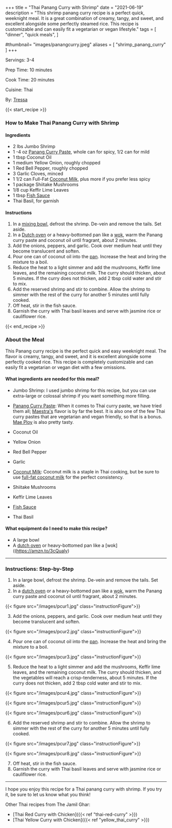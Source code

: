 +++
title = "Thai Panang Curry with Shrimp"
date = "2021-06-19"
description = "This shrimp panang curry recipe is a perfect quick, weeknight meal. It is a great combination of creamy, tangy, and sweet, and excellent alongside some perfectly steamed rice. This recipe is customizable and can easily fit a vegetarian or vegan lifestyle."
tags = [
    "dinner",
    "quick meals",
]

#thumbnail= "images/panangcurry.jpeg"
aliases = [
"shrimp_panang_curry"
]
+++

Servings: 3-4 <!--more-->

Prep Time: 10 minutes 

Cook Time: 20 minutes 

Cuisine: Thai 

By: [Tressa](https://www.jamilghar.com/about/)

{{< start_recipe >}}

### How to Make Thai Panang Curry with Shrimp 

#### Ingredients 

* 2 lbs Jumbo Shrimp 
* 1 -4 oz [Panang Curry Paste](https://amzn.to/3wLObSf), whole can for spicy, 1/2 can for mild
* 1 tbsp Coconut Oil
* 1 medium Yellow Onion, roughly chopped
* 1 Red Bell Pepper, roughly chopped 
* 3 Garlic Cloves, minced
* 1 1/2 can Full-Fat [Coconut Milk](https://amzn.to/3hRQ6OY), plus more if you prefer less spicy
* 1 package Shiitake Mushrooms
* 1/8 cup Keffir Lime Leaves 
* 1 tbsp [Fish Sauce](https://amzn.to/3d3z0vF)
* Thai Basil, for garnish

#### Instructions

1. In a [mixing bowl](https://amzn.to/3xJ7f54), defrost the shrimp. De-vein and remove the tails. Set aside. 
2. In a [Dutch oven](https://amzn.to/2UeXCLz) or a heavy-bottomed pan like a [wok](https://amzn.to/3cQualy), warm the Panang curry paste and coconut oil until fragrant, about 2 minutes.
3. Add the onions, peppers, and garlic. Cook over medium heat until they become translucent and soften. 
4. Pour one can of coconut oil into the [pan](https://amzn.to/2UeXCLz). Increase the heat and bring the mixture to a boil. 
5. Reduce the heat to a light simmer and add the mushrooms, Keffir lime leaves, and the remaining coconut milk. The curry should thicken, about 5 minutes. If the curry does not thicken, add 2 tbsp cold water and stir to mix. 
6. Add the reserved shrimp and stir to combine. Allow the shrimp to simmer with the rest of the curry for another 5 minutes until fully cooked. 
7. Off heat, stir in the fish sauce. 
8. Garnish the curry with Thai basil leaves and serve with jasmine rice or cauliflower rice.

{{< end_recipe >}}

### About the Meal 

This Panang curry recipe is the perfect quick and easy weeknight meal. The flavor is creamy, tangy, and sweet, and it is excellent alongside some perfectly cooked rice. This recipe is completely customizable and can easily fit a vegetarian or vegan diet with a few omissions.

#### What ingredients are needed for this meal?

* Jumbo Shrimp: I used jumbo shrimp for this recipe, but you can use extra-large or colossal shrimp if you want something more filling. 

* [Panang Curry Paste](https://amzn.to/3wLObSf): When it comes to Thai curry paste, we have tried them all; [Maestra's](https://amzn.to/35DP0AQ) flavor is by far the best. It is also one of the few Thai curry pastes that are vegetarian and vegan friendly, so that is a bonus. [Mae Ploy](https://amzn.to/3gH85bv) is also pretty tasty. 

* Coconut Oil

* Yellow Onion

* Red Bell Pepper

* Garlic 

* [Coconut Milk](https://amzn.to/3hRQ6OY): Coconut milk is a staple in Thai cooking, but be sure to use [full-fat coconut milk](https://amzn.to/3hRQ6OY) for the perfect consistency. 

* Shiitake Mushrooms

* Keffir Lime Leaves 

* [Fish Sauce](https://amzn.to/3d3z0vF)

* Thai Basil

#### What equipment do I need to make this recipe?

* A large bowl
* A [dutch oven](https://amzn.to/2UeXCLz) or heavy-bottomed pan like a [wok]((https://amzn.to/3cQualy) 

----

### Instructions: Step-by-Step

1. In a large bowl, defrost the shrimp. De-vein and remove the tails. Set aside. 
2. In a [dutch oven](https://amzn.to/2UeXCLz) or a heavy-bottomed pan like a [wok](https://amzn.to/3cQualy), warm the Panang curry paste and coconut oil until fragrant, about 2 minutes.

{{< figure src="/images/pcur1.jpg" class="instructionFigure">}}

3. Add the onions, peppers, and garlic. Cook over medium heat until they become translucent and soften. 

{{< figure src="/images/pcur2.jpg" class="instructionFigure">}}

4. Pour one can of coconut oil into the [pan](https://amzn.to/2UeXCLz). Increase the heat and bring the mixture to a boil. 

{{< figure src="/images/pcur3.jpg" class="instructionFigure">}}

5. Reduce the heat to a light simmer and add the mushrooms, Keffir lime leaves, and the remaining coconut milk. The curry should thicken, and the vegetables will reach a crisp-tenderness, about 5 minutes. If the curry does not thicken, add 2 tbsp cold water and stir to mix. 

{{< figure src="/images/pcur4.jpg" class="instructionFigure">}}

{{< figure src="/images/pcur5.jpg" class="instructionFigure">}}

{{< figure src="/images/pcur6.jpg" class="instructionFigure">}}

6. Add the reserved shrimp and stir to combine. Allow the shrimp to simmer with the rest of the curry for another 5 minutes until fully cooked. 

{{< figure src="/images/pcur7.jpg" class="instructionFigure">}}

{{< figure src="/images/pcur8.jpg" class="instructionFigure">}}

7. Off heat, stir in the fish sauce. 
8. Garnish the curry with Thai basil leaves and serve with jasmine rice or cauliflower rice.

---- 

I hope you enjoy this recipe for a Thai panang curry with shrimp. If you try it, be sure to let us know what you think!

Other Thai recipes from The Jamil Ghar:

* [Thai Red Curry with Chicken]({{< ref "thai-red-curry" >}})
* [Thai Yellow Curry with Chicken]({{< ref "yellow_thai_curry" >}})
